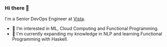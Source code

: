 ### Hi there 👋

I'm a Senior DevOps Engineer at [Vista](https://www.vista.com/).

- 🌱 I’m interested in ML, Cloud Computing and Functional Programming. 
- 🔭 I'm currently expanding my knowledge in NLP and learning Functional Programming with Haskell.
<!--
**rshad/rshad** is a ✨ _special_ ✨ repository because its `README.md` (this file) appears on your GitHub profile.

Here are some ideas to get you started:

- 🔭 I’m currently working on ...

- 👯 I’m looking to collaborate on ...
- 🤔 I’m looking for help with ...
- 💬 Ask me about ...
- 📫 How to reach me: ...
- 😄 Pronouns: ...
- ⚡ Fun fact: ...
-->
